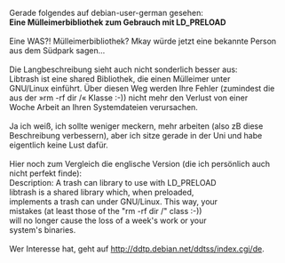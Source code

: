 <html><body><p>Gerade folgendes auf debian-user-german gesehen:<br>
<strong>Eine Mülleimerbibliothek zum Gebrauch mit LD_PRELOAD</strong><br>
<br>
Eine WAS?! Mülleimerbibliothek? Mkay würde jetzt eine bekannte Person aus dem Südpark sagen...<br>
<br>
Die Langbeschreibung sieht auch nicht sonderlich besser aus:<br>
 Libtrash ist eine shared Bibliothek, die einen Mülleimer unter<br>
 GNU/Linux einführt.  Über diesen Weg werden Ihre Fehler (zumindest die<br>
 aus der »rm -rf dir /« Klasse :-)) nicht mehr den Verlust von einer<br>
 Woche Arbeit an Ihren Systemdateien verursachen.<br>
<br>
Ja ich weiß, ich sollte weniger meckern, mehr arbeiten (also zB diese Beschreibung verbessern), aber ich sitze gerade in der Uni und habe eigentlich keine Lust dafür.<br>
<br>
Hier noch zum Vergleich die englische Version (die ich persönlich auch nicht perfekt finde):<br>
Description: A trash can library to use with LD_PRELOAD<br>
 libtrash is a shared library which, when preloaded,<br>
 implements a trash can under GNU/Linux. This way, your<br>
 mistakes (at least those of the "rm -rf dir /" class :-))<br>
 will no longer cause the loss of a week's work or your<br>
 system's binaries.<br>
<br>
Wer Interesse hat, geht auf <a href="http://ddtp.debian.net/ddtss/index.cgi/de" target="_blank">http://ddtp.debian.net/ddtss/index.cgi/de</a>.</p></body></html>